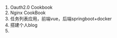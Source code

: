 1. Oauth2.0 Cookbook
2. Nginx CookBook
3. 任务列表应用，前端vue，后端springboot+docker
4. 搭建个人blog
5. 



































